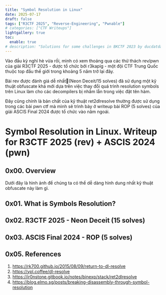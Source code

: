 ```yaml
---
title: "Symbol Resolution in Linux"
date: 2025-07-17
draft: false
tags: ["R3CTF 2025", "Reverse-Engineering", "Pwnable"]
# categories: ["CTF Writeups"]
lightgallery: true
toc:
  enable: true
# description: "Solutions for some challenges in BKCTF 2023 by ducdatdau"
---
```


Vào đầu kỳ nghỉ hè vừa rồi, mình có xem thoáng qua các thử thách rev/pwn của giải R3CTF 2025 - được tổ chức bởi r3kapig - một đội CTF Trung Quốc thuộc top đầu thế giới trong khoảng 5 năm trở lại đây.

Bài rev được đánh giá dễ nhất🥶(Neon Deceit/15 solves) đã sử dụng một kỹ thuật obfuscate khá mới dựa trên việc thay đổi quá trình resolution symbols trên Linux làm cho các decompilers bị nhầm lẫn trong việc đặt tên hàm. 

Đây cũng chính là bản chất của kỹ thuật ret2dlresolve thường được sử dụng trong các bài pwn ctf mà mình sẽ trình bày ở writeup bài ROP (5 solves) của giải ASCIS Final 2024 được tổ chức vào năm ngoái. 

<!--more-->

<style>
img {
    box-shadow: rgba(0, 0, 0, 0.35) 0px 5px 15px;
    border-radius: 6px;
    display: block; 
    margin-left: auto; 
    margin-right: auto;
}
</style>

# Symbol Resolution in Linux. Writeup for R3CTF 2025 (rev) + ASCIS 2024 (pwn)

## 0x00. Overview

Dưới đây là hình ảnh để chúng ta có thể dễ dàng hình dung nhất kỹ thuật obfuscate này làm gì. 

<!-- Như chúng ta đã thấy, IDA đã bị xác định nhầm hàm `strdup` là hàm `puts`, hàm `sleep` là hàm `exit` mà không hề thay đổi chức năng của chương trình 🤨   -->

## 0x01. What is Symbols Resolution?

## 0x02. R3CTF 2025 - Neon Deceit (15 solves)

## 0x03. ASCIS Final 2024 - ROP (5 solves)

## 0x05. References 

1. https://rk700.github.io/2015/08/09/return-to-dl-resolve
2. https://ypl.coffee/dl-resolve
3. https://ir0nstone.gitbook.io/notes/binexp/stack/ret2dlresolve 
4. https://blog.elmo.sg/posts/breaking-disassembly-through-symbol-resolution